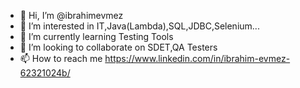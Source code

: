 - 👋 Hi, I’m @ibrahimevmez
- 👀 I’m interested in IT,Java(Lambda),SQL,JDBC,Selenium...
- 🌱 I’m currently learning Testing Tools
- 💞️ I’m looking to collaborate on SDET,QA Testers
- 📫 How to reach me https://www.linkedin.com/in/ibrahim-evmez-62321024b/

<!---
ibrahimevmez/ibrahimevmez is a ✨ special ✨ repository because its `README.md` (this file) appears on your GitHub profile.
You can click the Preview link to take a look at your changes.
--->
